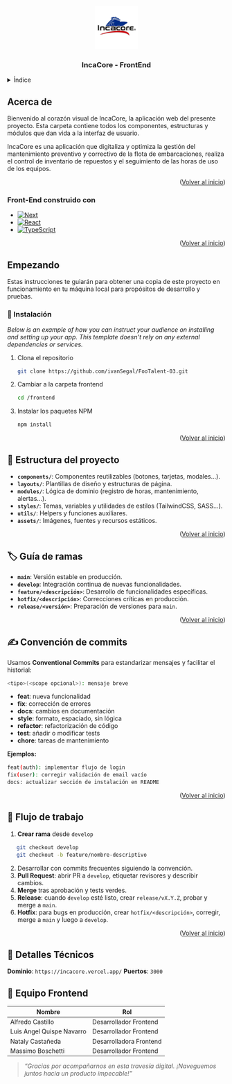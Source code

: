 <a id="readme-top"></a>
<!--
*** Thanks for checking out the Best-README-Template. If you have a suggestion
*** that would make this better, please fork the repo and create a pull request
*** or simply open an issue with the tag "enhancement".
*** Don't forget to give the project a star!
*** Thanks again! Now go create something AMAZING! :D
-->


<!--LOGO -->
<br />
<div align="center">
  <a href=#>
    <img src="src/assets/images/Logo.png" alt="Logo" width="100" height="100">
  </a>

  <h3 align="center">IncaCore - FrontEnd</h3>
</div>



<!-- ÍNDICE -->
<details>
  <summary>Índice</summary>
  <ol>
    <li>
      <a href="#about-the-project">Acerca de</a>
      <ul>
        <li><a href="#built-with">Construido Con</a></li>
      </ul>
    </li>
    <li>
      <a href="#getting-started">Empezando</a>
      <ul>
        <li><a href="#prerequisites">Prerrequisitos</a></li>
        <li><a href="#installation">Instalación</a></li>
      </ul>
    </li>
    <li><a href="#usage">Uso</a></li>
    <li><a href="#roadmap">Enlaces</a></li>
    <li><a href="#contributing">Detalles Técnicos</a></li>
  </ol>
</details>



<!-- Acerca del Proyecto -->
## Acerca de

Bienvenido al corazón visual de IncaCore, la aplicación web del presente proyecto. Esta carpeta contiene todos los componentes, estructuras y módulos que dan vida a la interfaz de usuario.

IncaCore es una aplicación que digitaliza y optimiza la gestión del mantenimiento preventivo y correctivo de la flota de embarcaciones, realiza el control de inventario de repuestos y el seguimiento de las horas de uso de los equipos.

<p align="right">(<a href="#readme-top">Volver al inicio</a>)</p>



### Front-End construido con


* [![Next][Next.js]][Next-url]
* [![React][React.js]][React-url]
* [![TypeScript][TypeScript.org]][TypeScript-url]

<p align="right">(<a href="#readme-top">Volver al inicio</a>)</p>



<!-- Empezando -->
## Empezando

Estas instrucciones te guiarán para obtener una copia de este proyecto en funcionamiento en tu máquina local para propósitos de desarrollo y pruebas.

### 💾 Instalación

_Below is an example of how you can instruct your audience on installing and setting up your app. This template doesn't rely on any external dependencies or services._

1. Clona el repositorio
   ```sh
   git clone https://github.com/ivanSegal/FooTalent-03.git
   ```
2. Cambiar a la carpeta frontend
   ```sh
   cd /frontend
   ```  
3. Instalar los paquetes NPM
   ```sh
   npm install
   ```

<p align="right">(<a href="#readme-top">Volver al inicio</a>)</p>

<!-- ESTRUCTURA -->
## 🚀 Estructura del proyecto

- **`components/`**: Componentes reutilizables (botones, tarjetas, modales…).  
- **`layouts/`**: Plantillas de diseño y estructuras de página.  
- **`modules/`**: Lógica de dominio (registro de horas, mantenimiento, alertas…).  
- **`styles/`**: Temas, variables y utilidades de estilos (TailwindCSS, SASS…).  
- **`utils/`**: Helpers y funciones auxiliares.  
- **`assets/`**: Imágenes, fuentes y recursos estáticos.

<p align="right">(<a href="#readme-top">Volver al inicio</a>)</p>



<!-- RAMAS -->
## 🏷️ Guía de ramas

- **`main`**: Versión estable en producción.  
- **`develop`**: Integración continua de nuevas funcionalidades.  
- **`feature/<descripción>`**: Desarrollo de funcionalidades específicas.  
- **`hotfix/<descripción>`**: Correcciones críticas en producción.  
- **`release/<versión>`**: Preparación de versiones para `main`.

<p align="right">(<a href="#readme-top">Volver al inicio</a>)</p>

<!-- COMMITS -->

## ✍️ Convención de commits

Usamos **Conventional Commits** para estandarizar mensajes y facilitar el historial:

```bash
<tipo>(<scope opcional>): mensaje breve
```

- **feat**: nueva funcionalidad
- **fix**: corrección de errores
- **docs**: cambios en documentación
- **style**: formato, espaciado, sin lógica
- **refactor**: refactorización de código
- **test**: añadir o modificar tests
- **chore**: tareas de mantenimiento

**Ejemplos:**

```bash
feat(auth): implementar flujo de login
fix(user): corregir validación de email vacío
docs: actualizar sección de instalación en README
```
<p align="right">(<a href="#readme-top">Volver al inicio</a>)</p>

<!-- FLUJO DE TRABAJO -->

## 🔄 Flujo de trabajo

1. **Crear rama** desde `develop`  
```bash
   git checkout develop  
   git checkout -b feature/nombre-descriptivo  
```
2. Desarrollar con commits frecuentes siguiendo la convención.  
3. **Pull Request**: abrir PR a `develop`, etiquetar revisores y describir cambios.  
4. **Merge** tras aprobación y tests verdes.  
5. **Release**: cuando `develop` esté listo, crear `release/vX.Y.Z`, probar y merge a `main`.  
6. **Hotfix**: para bugs en producción, crear `hotfix/<descripción>`, corregir, merge a `main` y luego a `develop`.  

<p align="right">(<a href="#readme-top">Volver al inicio</a>)</p>

<!-- DETALLES TÉCNICOS -->

## 🔄 Detalles Técnicos

**Dominio**: `https://incacore.vercel.app/`
**Puertos**: `3000`


<!-- EQUIPO -->
## 👥 Equipo Frontend

| Nombre                       | Rol                     |
|------------------------------|-------------------------|
| Alfredo Castillo             | Desarrollador Frontend  |
| Luis Angel Quispe Navarro    | Desarrollador Frontend  |
| Nataly Castañeda             | Desarrolladora Frontend |
| Massimo Boschetti            | Desarrollador Frontend |

> _“Gracias por acompañarnos en esta travesía digital. ¡Naveguemos juntos hacia un producto impecable!”_

[Next.js]: https://img.shields.io/badge/_-Next.js-black?style=flat-square&logo=nextdotjs
[Next-url]: https://nextjs.org/
[React.js]: https://img.shields.io/badge/_-REACT-1F2229?style=flat-square&logo=react
[React-url]: https://reactjs.org/
[TypeScript.org]: https://img.shields.io/badge/_-TypeScript-blue?style=flat-square&logo=typescript&logoColor=white
[TypeScript-url]: https://www.typescriptlang.org/
